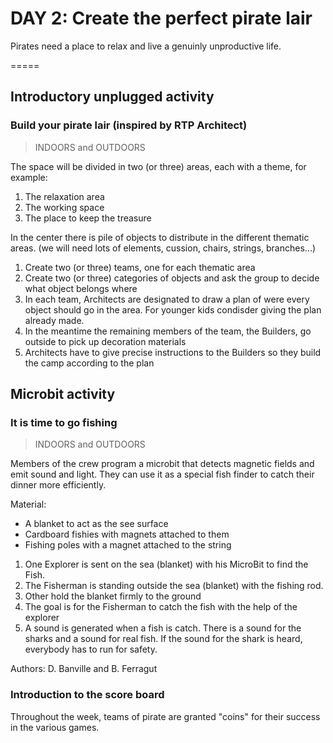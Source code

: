 
# DAY 2: Create the perfect pirate lair

Pirates need a place to relax and live a genuinly unproductive life.


=====
## Introductory unplugged activity 

### Build your pirate lair (inspired by RTP Architect) 
> INDOORS and OUTDOORS

The space will be divided in two (or three) areas, each with a theme, for example:
1. The relaxation area
2. The working space
3. The place to keep the treasure

In the center there is pile of objects to distribute in the different thematic areas. (we will need lots of elements, cussion, chairs, strings, branches...)

1) Create two (or three) teams, one for each thematic area
2) Create two (or three) categories of objects and ask the group to decide what object belongs where
3) In each team, Architects are designated to draw a plan of were every object should go in the area. For younger kids condisder giving the plan already made.
4) In the meantime the remaining members of the team, the Builders, go outside to pick up decoration materials
5) Architects have to give precise instructions to the Builders so they build the camp according to the plan

## Microbit activity

### It is time to go fishing
> INDOORS and OUTDOORS

Members of the crew program a microbit that detects magnetic fields and emit sound and light.
They can use it as a special fish finder to catch their dinner more efficiently. 

Material:
* A blanket to act as the see surface
* Cardboard fishies with magnets attached to them
* Fishing poles with a magnet attached to the string 

1) One Explorer is sent on the sea (blanket) with his MicroBit to find the Fish.
2) The Fisherman is standing outside the sea (blanket) with the fishing rod.
3) Other hold the blanket firmly to the ground
4) The goal is for the Fisherman to catch the fish with the help of the explorer
5) A sound is generated when a fish is catch. There is a sound for the sharks and a sound for real fish. If the sound for the shark is heard, everybody has to run for safety.

Authors: D. Banville and B. Ferragut

### Introduction to the score board

Throughout the week, teams of pirate are granted "coins" for their success in the various games.

